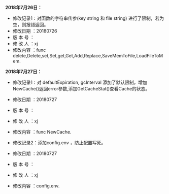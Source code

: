 **2018年7月26日：**    
  
 * 修改记录1：对函数的字符串传参(key string 和 file string) 进行了限制，若为空，则报错返回。   
 * 修改日期 ：20180726  
 * 版 本 号 ：  
 * 修 改 人 ：xj  
 * 修改内容 ：func delete,Delete,set,Set,get,Get,Add,Replace,SaveMemToFile,LoadFileToMem.   


**2018年7月27日：**    
  
 * 修改记录1：对 defaultExpiration, gcInterval 添加了默认限制，增加NewCache()返回error参数,添加GetCacheStat()查看Cache的状态。     
 * 修改日期 ：20180727  
 * 版 本 号 ：  
 * 修 改 人 ：xj  
 * 修改内容 ：func NewCache.      
   
 * 修改记录2：添加config.env ，防止配置写死。     
 * 修改日期 ：20180727  
 * 版 本 号 ：  
 * 修 改 人 ：xj  
 * 修改内容 ：config.env.  

